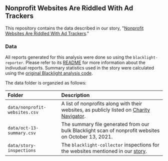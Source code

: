 ## Nonprofit Websites Are Riddled With Ad Trackers

This repository contains the data described in our story, "[Nonprofit Websites Are Riddled With Ad Trackers](https://themarkup.org/)."

### Data

All reports generated for this analysis were done so using the `blacklight-reporter`. Please refer to its [README](https://github.com/the-markup/blacklight-reporter) for more information about the indivudual reports. Summary statistics used in the story were calculated using the [original Blacklight analysis code](https://github.com/the-markup/investigation-blacklight-the-high-cost-of-free/blob/master/0-100k-scan.ipynb).

The data folder is organzied as follows:<br>

| Folder                                               | Description                                                                                                                                                                                              |
| :--------------------------------------------------- | :------------------------------------------------------------------------------------------------------------------------------------------------------------------------------------------------------- |
| `data/nonprofit-websites.csv`                          | A list of nonprofits along with their websites, as publicly listed on [Charity Navigator](https://www.charitynavigator.org/).                                                                                           |
| `data/oct-13-summary.csv`                          | The summary file generated from our bulk Blacklight scan of nonprofit websites on October 13, 2021.                                                                                           |
| `data/story-inspections`                             | The `blacklight-collector` inspections for the websites mentioned in our [story](TK). |

